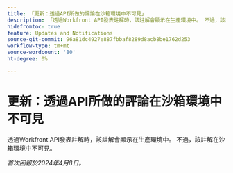 ```yaml
---
title: 「更新：透過API所做的評論在沙箱環境中不可見」
description: 「透過Workfront API發表註解時，該註解會顯示在生產環境中。 不過，該註解在沙箱環境中不可見。         」
hidefromtoc: true
feature: Updates and Notifications
source-git-commit: 96a81dc4927e887fbbaf8289d8acb8be1762d253
workflow-type: tm+mt
source-wordcount: '80'
ht-degree: 0%

---
```



# 更新：透過API所做的評論在沙箱環境中不可見

透過Workfront API發表註解時，該註解會顯示在生產環境中。 不過，該註解在沙箱環境中不可見。

_首次回報於2024年4月8日。_



